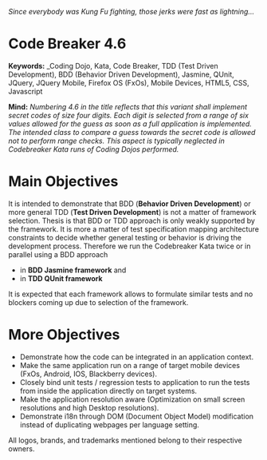 
_Since everybody was Kung Fu fighting,_
_those jerks were fast as lightning..._

Code Breaker 4.6
================

__Keywords:__ _Coding Dojo, Kata, Code Breaker, TDD (Test Driven Development), BDD (Behavior Driven Development), Jasmine, QUnit, JQuery, JQuery Mobile, Firefox OS (FxOs), Mobile Devices, HTML5, CSS, Javascript

__Mind:__ _Numbering 4.6 in the title reflects that this variant shall implement secret codes of size four digits. Each digit is selected from a range of six values allowed for the guess as soon as a full application is implemented. The intended class to compare a guess towards the secret code is allowed not to perform range checks. This aspect is typically neglected in Codebreaker Kata runs of Coding Dojos performed._

Main Objectives
===============

It is intended to demonstrate that BDD (__Behavior Driven Development__) or more general TDD (__Test Driven Development__) is not a matter of framework selection. Thesis is that BDD or TDD approach is only weakly supported by the framework. It is more a matter of test specification mapping architecture constraints to decide whether general testing or behavior is driving the development process. Therefore we run the Codebreaker Kata twice or in parallel using a BDD approach

* in __BDD Jasmine framework__ and
* in __TDD QUnit framework__

It is expected that each framework allows to formulate similar tests and no blockers coming up due to selection of the framework.

More Objectives
===============

* Demonstrate how the code can be integrated in an application context.
* Make the same application run on a range of target mobile devices (FxOs, Android, IOS, Blackberry devices).
* Closely bind unit tests / regression tests to application to run the tests from inside the application directly on target systems.
* Make the application resolution aware (Optimization on small screen resolutions and high Desktop resolutions).
* Demonstrate i18n through DOM (Document Object Model) modification instead of duplicating webpages per language setting.

All logos, brands, and trademarks mentioned belong to their respective owners.
